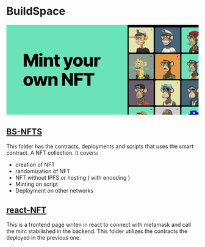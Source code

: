 # BuildSpace
![!Theme Image](resources/poster-small.png)

## [BS-NFTS](bs-nfts/README.md)

This folder has the contracts, deployments and scripts that uses the smart contract. A NFT collection.
It covers:
- creation of NFT
- randomization of NFT
- NFT without IPFS or hosting ( with encoding )
- Minting on script
- Deployment on other networks

## [react-NFT](react-NFT/README.md)

This is a frontend page writen in react to connect with metamask and call the mint stabilished in the backend.
This folder utilizes the contracts the deployed in the previous one.

